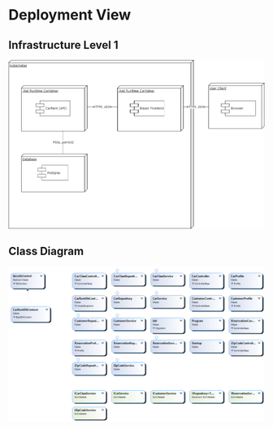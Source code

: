 Deployment View 
===============

Infrastructure Level 1
----------------------

![1](./images/07-01_Deployment_View.png)


Class Diagram
----------------------

![1](./images/07_02_ClassDiagram.png)



